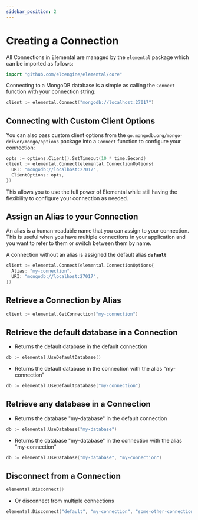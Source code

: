 ```yaml
---
sidebar_position: 2
---
```


# Creating a Connection

All Connections in Elemental are managed by the `elemental` package which can be imported as follows:

```go
import "github.com/elcengine/elemental/core"
```

Connecting to a MongoDB database is a simple as calling the `Connect` function with your connection string:

```go
client := elemental.Connect("mongodb://localhost:27017")
```

## Connecting with Custom Client Options

You can also pass custom client options from the `go.mongodb.org/mongo-driver/mongo/options` package into a `Connect` function to configure your connection:

```go
opts := options.Client().SetTimeout(10 * time.Second)
client := elemental.Connect(elemental.ConnectionOptions{
  URI: "mongodb://localhost:27017",
  ClientOptions: opts,
})
```

This allows you to use the full power of Elemental while still having the flexibility to configure your connection as needed.

## Assign an Alias to your Connection

An alias is a human-readable name that you can assign to your connection. This is useful when you have multiple connections in your application and you want to refer to them or switch between them by name.

A connection without an alias is assigned the default alias **`default`**

```go
client := elemental.Connect(elemental.ConnectionOptions{
  Alias: "my-connection",
  URI: "mongodb://localhost:27017",
})
```

## Retrieve a Connection by Alias

```go
client := elemental.GetConnection("my-connection")
```

## Retrieve the default database in a Connection

- Returns the default database in the default connection

```go
db := elemental.UseDefaultDatabase()
```

- Returns the default database in the connection with the alias "my-connection"

```go
db := elemental.UseDefaultDatabase("my-connection")
```

## Retrieve any database in a Connection

- Returns the database "my-database" in the default connection

```go
db := elemental.UseDatabase("my-database")
```

- Returns the database "my-database" in the connection with the alias "my-connection"

```go
db := elemental.UseDatabase("my-database", "my-connection")
```

## Disconnect from a Connection

```go
elemental.Disconnect()
```

- Or disconnect from multiple connections

```go
elemental.Disconnect("default", "my-connection", "some-other-connection")
```
